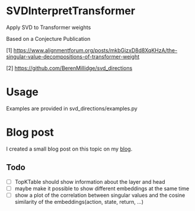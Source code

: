 # SVDInterpretTransformer

Apply SVD to Transformer weights

Based on a Conjecture Publication

[1] https://www.alignmentforum.org/posts/mkbGjzxD8d8XqKHzA/the-singular-value-decompositions-of-transformer-weight

[2] https://github.com/BerenMillidge/svd_directions

# Usage

Examples are provided in svd_directions/examples.py

# Blog post

I created a small blog post on this topic on my [blog](https://simonlermen.github.io/interpretability/2023/01/18/SVD-on-Decision-Transformers.html).

## Todo

- [ ] TopKTable should show information about the layer and head
- [ ] maybe make it possible to show different embeddings at the same time
- [ ] show a plot of the correlation between singular values and the cosine similarity of the embeddings(action, state, return, ...)